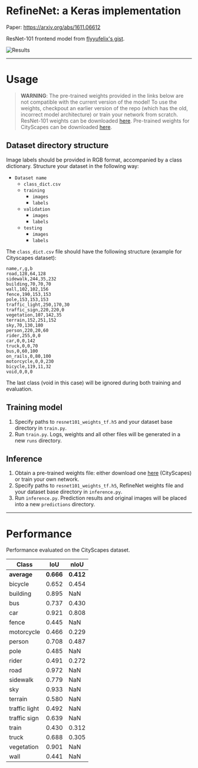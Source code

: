 # RefineNet: a Keras implementation

Paper: https://arxiv.org/abs/1611.06612

ResNet-101 frontend model from [flyyufelix's gist](https://gist.github.com/flyyufelix/65018873f8cb2bbe95f429c474aa1294).

![Results](results.png)

---

# Usage
> **WARNING**: The pre-trained weights provided in the links below are not compatible with the current version of the model! To use the weights, checkpout an earlier version of the repo (which has the old, incorrect model architecture) or train your network from scratch.
ResNet-101 weights can be downloaded [here](https://my.syncplicity.com/share/m1qj80sthgfalaz/resnet101_weights_tf).
Pre-trained weights for CityScapes can be downloaded [here](https://my.syncplicity.com/share/cptvaesdqgw49vf/refinenet_baseline).

## Dataset directory structure
Image labels should be provided in RGB format, accompanied by a class dictionary.
Structure your dataset in the following way:
- `Dataset name`
  - `class_dict.csv`
  - `training`
    - `images`
	- `labels`
  - `validation`
    - `images`
	- `labels`
  - `testing`
    - `images`
	- `labels`
	
The `class_dict.csv` file should have the following structure (example for Cityscapes dataset):
```
name,r,g,b
road,128,64,128
sidewalk,244,35,232
building,70,70,70
wall,102,102,156
fence,190,153,153
pole,153,153,153
traffic_light,250,170,30
traffic_sign,220,220,0
vegetation,107,142,35
terrain,152,251,152
sky,70,130,180
person,220,20,60
rider,255,0,0
car,0,0,142
truck,0,0,70
bus,0,60,100
on_rails,0,80,100
motorcycle,0,0,230
bicycle,119,11,32
void,0,0,0
```
The last class (void in this case) will be ignored during both training and evaluation.

## Training model
1. Specify paths to `resnet101_weights_tf.h5` and your dataset base directory in `train.py`.
1. Run `train.py`. Logs, weights and all other files will be generated in a new `runs` directory.

## Inference
1. Obtain a pre-trained weights file: either download one [here](https://my.syncplicity.com/share/ncaetzxpebjtiyb/weights.35-0.14) (CityScapes) or train your own network.
1. Specify paths to `resnet101_weights_tf.h5`, RefineNet weights file and your dataset base directory in `inference.py`.
1. Run `inference.py`. Prediction results and original images will be placed into a new `predictions` directory.

---

# Performance
Performance evaluated on the CityScapes dataset.

| Class | IoU | nIoU |
| --- | --- | --- |
| **average** | **0.666** | **0.412** |
| bicycle | 0.652 | 0.454 |
| building | 0.895 | NaN |
| bus | 0.737 | 0.430 |
| car | 0.921 | 0.808 |
| fence | 0.445 | NaN |
| motorcycle | 0.466 | 0.229 |
| person | 0.708 | 0.487 |
| pole | 0.485 | NaN |
| rider | 0.491 | 0.272 |
| road | 0.972 | NaN |
| sidewalk | 0.779 | NaN |
| sky | 0.933 | NaN |
| terrain | 0.580 | NaN |
| traffic light | 0.492 | NaN |
| traffic sign | 0.639 |  NaN |
| train | 0.430 | 0.312 |
| truck | 0.688 | 0.305 |
| vegetation | 0.901 | NaN |
| wall | 0.441 | NaN |
